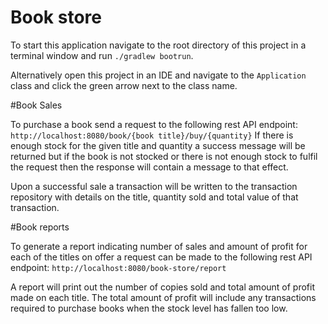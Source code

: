 # Book store

To start this application navigate to the root directory of this project in a terminal window and run `./gradlew bootrun`. 

Alternatively open this project in an IDE and navigate to the `Application` class and click the green arrow next to the class name.

#Book Sales

To purchase a book send a request to the following rest API endpoint:
`http://localhost:8080/book/{book title}/buy/{quantity}` 
If there is enough stock for the given title and quantity a success message will be returned but if the book is not stocked
or there is not enough stock to fulfil the request then the response will contain a message to that effect.

Upon a successful sale a transaction will be written to the transaction repository with details on the title, quantity sold 
and total value of that transaction.

#Book reports

To generate a report indicating number of sales and amount of profit for each of the titles on offer a request can be made 
to the following rest API endpoint:
`http://localhost:8080/book-store/report` 

A report will print out the number of copies sold and total amount of profit made on each title. The total amount of profit 
will include any transactions required to purchase books when the stock level has fallen too low.
